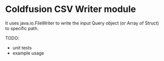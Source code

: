 Coldfusion CSV Writer module
=================

It uses java.io.FileWriter to write the input Query object (or Array of Struct) to specific path.

TODO:
- unit tests
- example usage
